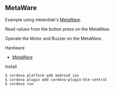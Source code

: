 ## MetaWare

Example using mbientlab's [MetaWare](https://mbientlab.com/product/).

Read values from the button press on the MetaWear.

Operate the Motor and Buzzer on the MetaWare.

Hardware

 * [MetaWare](https://mbientlab.com/product/)

Install

    $ cordova platform add android ios
    $ cordova plugin add cordova-plugin-ble-central
    $ cordova run

